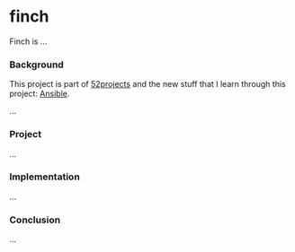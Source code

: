 # finch

Finch is ...

### Background

This project is part of [52projects](https://donny.github.io/52projects/) and the new stuff that I learn through this project: [Ansible](https://www.ansible.com).

...

### Project

...

### Implementation

...

### Conclusion

...

